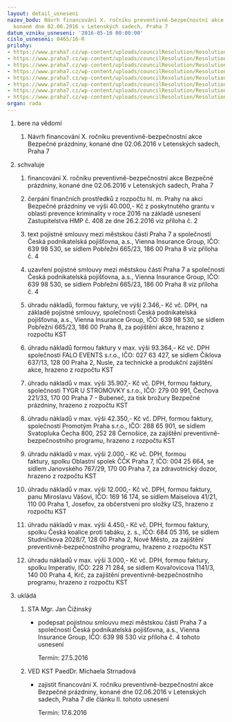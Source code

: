 ```yaml
---
layout: detail_usneseni
nazev_bodu: Návrh financování X. ročníku preventivně-bezpečnostní akce Bezpečné prázdniny,
  konané dne 02.06.2016 v Letenských sadech, Praha 7
datum_vzniku_usneseni: '2016-05-10 00:00:00'
cislo_usneseni: 0465/16-R
prilohy:
- https://www.praha7.cz/wp-content/uploads/councilResolution/Resolutions/27992/export/D_Bezpecneprazdniny_financovani~57129.doc
- https://www.praha7.cz/wp-content/uploads/councilResolution/Resolutions/27992/export/UsneseniRadyHMP_Bezpecneprazdniny_2016_dotace_R_financovani~57128.pdf
- https://www.praha7.cz/wp-content/uploads/councilResolution/Resolutions/27992/export/Usneseni_R_realizace_smlouva_BP~57127.pdf
- https://www.praha7.cz/wp-content/uploads/councilResolution/Resolutions/27992/export/PS_CPP_Bezpecneprazdniny_2016~57126.pdf
- https://www.praha7.cz/wp-content/uploads/councilResolution/Resolutions/27992/export/PS_CPP_Bezpecneprazdniny_2016_VPPOD1_16~57125.pdf
- https://www.praha7.cz/wp-content/uploads/councilResolution/Resolutions/27992/export/PS_CPP_Bezpecneprazdniny_2016_DPPOPP1_16~57124.pdf
- https://www.praha7.cz/wp-content/uploads/councilResolution/Resolutions/27992/export/OR_CPP_Bezpecneprazdniny_2016~57123.pdf
- https://www.praha7.cz/wp-content/uploads/councilResolution/Resolutions/27992/export/export~299404.pdf
organ: rada
---
```

<OL class=urzList_view id=urzList>
<LI class=urzClass1><SPAN name="1">bere na vědomí</SPAN> 
<OL class=urzOlClass>
<LI class=urzClass2 style="TEXT-ALIGN: left"><SPAN>
<P>Návrh financování X. ročníku preventivně-bezpečnostní akce Bezpečné prázdniny, konané dne 02.06.2016 v Letenských sadech, Praha 7</P></SPAN></LI></OL></LI>
<LI class=urzClass1><SPAN name="24">schvaluje</SPAN> 
<OL class=urzOlClass>
<LI class=urzClass2 style="TEXT-ALIGN: left"><SPAN>
<P>financování X. ročníku preventivně-bezpečnostní akce Bezpečné prázdniny, konané dne 02.06.2016 v Letenských sadech, Praha 7</P></SPAN></LI>
<LI class=urzClass2 style="TEXT-ALIGN: left"><SPAN>
<P>čerpání finančních prostředků z rozpočtu hl. m. Prahy na akci Bezpečné prázdniny ve výši 40.000,- Kč z poskytnutého grantu v oblasti prevence kriminality v roce 2016 na základě usnesení Zastupitelstva HMP č. 408 ze dne 26.2.2016 viz příloha č. 2</P></SPAN></LI>
<LI class=urzClass2 style="TEXT-ALIGN: left"><SPAN>
<P>text pojistné smlouvy mezi městskou částí Praha 7 a společností Česká podnikatelská pojišťovna, a.s., Vienna Insurance Group, IČO: 639 98 530, se sídlem Pobřežní 665/23, 186 00 Praha 8 viz příloha č. 4</P></SPAN></LI>
<LI class=urzClass2 style="TEXT-ALIGN: left"><SPAN>
<P>uzavření pojistné smlouvy mezi městskou částí Praha 7 a společností Česká podnikatelská pojišťovna, a.s., Vienna Insurance Group, IČO: 639 98 530, se sídlem Pobřežní 665/23, 186 00 Praha 8 viz příloha č. 4</P></SPAN></LI>
<LI class=urzClass2 style="TEXT-ALIGN: left"><SPAN>
<P>úhradu nákladů, formou faktury, ve výši 2.346,- Kč vč. DPH, na základě pojistné smlouvy, společnosti Česká podnikatelská pojišťovna, a.s., Vienna Insurance Group, IČO: 639 98 530, se sídlem Pobřežní 665/23, 186 00 Praha 8, za pojištění akce, hrazeno z rozpočtu KST</P></SPAN></LI>
<LI class=urzClass2 style="TEXT-ALIGN: left"><SPAN>
<P>úhradu nákladů formou faktury v max. výši 93.364,- Kč vč. DPH společnosti FALO EVENTS s.r.o., IČO: 027 63 427, se sídlem Čiklova 637/13, 128 00 Praha 2, Nusle, za technické a produkční zajištění akce, hrazeno z rozpočtu KST</P></SPAN></LI>
<LI class=urzClass2 style="TEXT-ALIGN: left"><SPAN>
<P>úhradu nákladů v max. výši 35.907,- Kč vč. DPH, formou faktury, společnosti TYGR U STROMOVKY s.r.o., IČO: 279 00 991, Čechova 221/33, 170 00 Praha 7 - Bubeneč, za tisk brožury Bezpečné prázdniny, hrazeno z rozpočtu KST</P></SPAN></LI>
<LI class=urzClass2 style="TEXT-ALIGN: left"><SPAN>
<P>úhradu nákladů v max. výši 42.350,- Kč vč. DPH, formou faktury, společnosti Promotým Praha s.r.o., IČO: 288 65 901, se sídlem Svatopluka Čecha 800, 252 28 Černošice,&nbsp;za zajištění preventivně-bezpečnostního programu, hrazeno z rozpočtu KST</P></SPAN></LI>
<LI class=urzClass2 style="TEXT-ALIGN: left"><SPAN>
<P>úhradu nákladů v max. výši 2.000,- Kč vč. DPH, formou faktury,&nbsp;spolku Oblastní spolek ČČK Praha 7, IČO: 004 25 664, se sídlem Janovského 767/29, 170 00 Praha 7, za zdravotnický dozor, hrazeno z rozpočtu KST</P></SPAN></LI>
<LI class=urzClass2 style="TEXT-ALIGN: left"><SPAN>
<P>úhradu nákladů v max. výši 12.000,- Kč vč. DPH, formou faktury, panu Miroslavu Vášovi, IČO: 169 16 174, se sídlem Maiselova 41/21, 110 00 Praha 1, Josefov, za občerstvení pro složky IZS, hrazeno z rozpočtu KST</P></SPAN></LI>
<LI class=urzClass2 style="TEXT-ALIGN: left"><SPAN>
<P>úhradu&nbsp;nákladů v max. výši 4.450,- Kč vč. DPH, formou faktury, spolku Česká koalice proti tabáku, z. s., IČO: 684 05 316, se sídlem Studničkova 2028/7, 128 00 Praha 2, Nové Město, za zajištění preventivně-bezpečnostního programu, hrazeno z rozpočtu KST</P></SPAN></LI>
<LI class=urzClass2 style="TEXT-ALIGN: left"><SPAN>
<P>úhradu nákladů v max. výši 3.000,- Kč vč. DPH, formou faktury, spolku Imperativ, IČO: 228 71 284, se sídlem Kovařovicova 1141/3, 140 00 Praha 4, Krč, za zajištění preventivně-bezpečnostního programu, hrazeno z rozpočtu KST</P></SPAN></LI></OL></LI>
<LI class=urzClass1 id=urzUkoly><SPAN name="1">ukládá</SPAN>
<OL class=urzOlClass>
<LI class=urzClass2><SPAN>
<P>STA Mgr. Jan Čižinský</P></SPAN>
<UL class=urzUlClass>
<LI class=urzClass3><SPAN>
<P>podepsat pojistnou smlouvu mezi městskou částí Praha 7 a společností Česká podnikatelská pojišťovna, a.s., Vienna Insurance Group, IČO: 639 98 530 viz příloha č. 4 tohoto usnesení</P></SPAN><SPAN class=urzUkolTermin>Termín:&nbsp;27.5.2016</SPAN></LI></UL></LI>
<LI class=urzClass2><SPAN>
<P>VED KST PaedDr. Michaela Strnadová</P></SPAN>
<UL class=urzUlClass>
<LI class=urzClass3><SPAN>
<P>zajistit financování X. ročníku preventivně-bezpečnostní akce Bezpečné prázdniny, konané dne 02.06.2016 v Letenských sadech, Praha 7 dle článku II. tohoto usnesení</P></SPAN><SPAN class=urzUkolTermin>Termín:&nbsp;17.6.2016</SPAN></LI></UL></LI></OL></LI></OL>